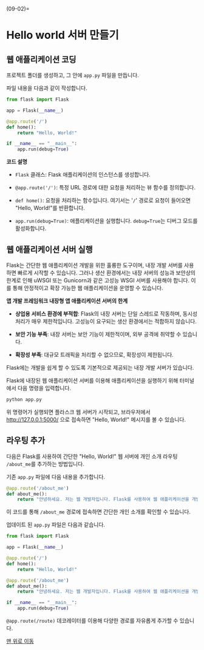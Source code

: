 (09-02)=
# Hello world 서버 만들기

## 웹 애플리케이션 코딩

프로젝트 폴더를 생성하고, 그 안에 `app.py` 파일을 만듭니다.

파일 내용을 다음과 같이 작성합니다.

```python
from flask import Flask

app = Flask(__name__)

@app.route('/')
def home():
    return "Hello, World!"

if __name__ == "__main__":
    app.run(debug=True)
```

**코드 설명**

- `Flask` 클래스: Flask 애플리케이션의 인스턴스를 생성합니다.

- `@app.route('/')`: 특정 URL 경로에 대한 요청을 처리하는 뷰 함수를 정의합니다.

- `def home()`: 요청을 처리하는 함수입니다. 여기서는 '`/`' 경로로 요청이 들어오면 "Hello, World!"를 반환합니다.

- `app.run(debug=True)`: 애플리케이션을 실행합니다. `debug=True`는 디버그 모드를 활성화합니다.


## 웹 애플리케이션 서버 실행

Flask는 간단한 웹 애플리케이션 개발을 위한 훌륭한 도구이며, 내장 개발 서버를 사용하면 빠르게 시작할 수 있습니다. 그러나 생산 환경에서는 내장 서버의 성능과 보안상의 한계로 인해 uWSGI 또는 Gunicorn과 같은 고성능 WSGI 서버를 사용해야 합니다. 이를 통해 안정적이고 확장 가능한 웹 애플리케이션을 운영할 수 있습니다.

**앱 개발 프레임워크 내장형 앱 애플리케이션 서버의 한계**

- **상업용 서비스 환경에 부적합**: Flask의 내장 서버는 단일 스레드로 작동하며, 동시성 처리가 매우 제한적입니다.  고성능이 요구되는 생산 환경에서는 적합하지 않습니다.

- **보안 기능 부족**: 내장 서버는 보안 기능이 제한적이며, 외부 공격에 취약할 수 있습니다.

- **확장성 부족**: 대규모 트래픽을 처리할 수 없으므로, 확장성이 제한됩니다.

Flask에는 개발을 쉽게 할 수 있도록 기본적으로 제공되는 내장 개발 서버가 있습니다.

Flask에 내장된 웹 애플리케이션 서버를 이용해 애플리케이션을 실행하기 위해 터미널에서 다음 명령을 입력합니다.

```bash
python app.py
```

위 명령어가 실행되면 플라스크 웹 서버가 시작되고, 브라우저에서 http://127.0.0.1:5000/ 으로 접속하면 "Hello, World!" 메시지를 볼 수 있습니다.

## 라우팅 추가

다음은 Flask를 사용하여 간단한 "Hello, World!" 웹 서버에 개인 소개 라우팅 `/about_me`를 추가하는 방법입니다.

기존 `app.py` 파일에 다음 내용을 추가합니다.

```python
@app.route('/about_me')
def about_me():
    return "안녕하세요. 저는 웹 개발자입니다. Flask를 사용하여 웹 애플리케이션을 개발하고 있습니다."
```

이 코드를 통해 `/about_me` 경로에 접속하면 간단한 개인 소개를 확인할 수 있습니다.

업데이트 된 `app.py` 파일은 다음과 같습니다.

```python
from flask import Flask

app = Flask(__name__)

@app.route('/')
def home():
    return "Hello, World!"

@app.route('/about_me')
def about_me():
    return "안녕하세요. 저는 웹 개발자입니다. Flask를 사용하여 웹 애플리케이션을 개발하고 있습니다."

if __name__ == "__main__":
    app.run(debug=True)
```

`@app.route(/route)` 데코레이터를 이용해 다양한 경로를 자유롭게 추가할 수 있습니다.

[맨 위로 이동](09-02)